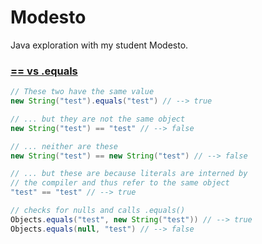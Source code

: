 # Modesto
Java exploration with my student Modesto.

### [== vs .equals](http://stackoverflow.com/questions/513832/how-do-i-compare-strings-in-java)
``` java
// These two have the same value
new String("test").equals("test") // --> true 

// ... but they are not the same object
new String("test") == "test" // --> false 

// ... neither are these
new String("test") == new String("test") // --> false 

// ... but these are because literals are interned by 
// the compiler and thus refer to the same object
"test" == "test" // --> true 

// checks for nulls and calls .equals()
Objects.equals("test", new String("test")) // --> true
Objects.equals(null, "test") // --> false
```
